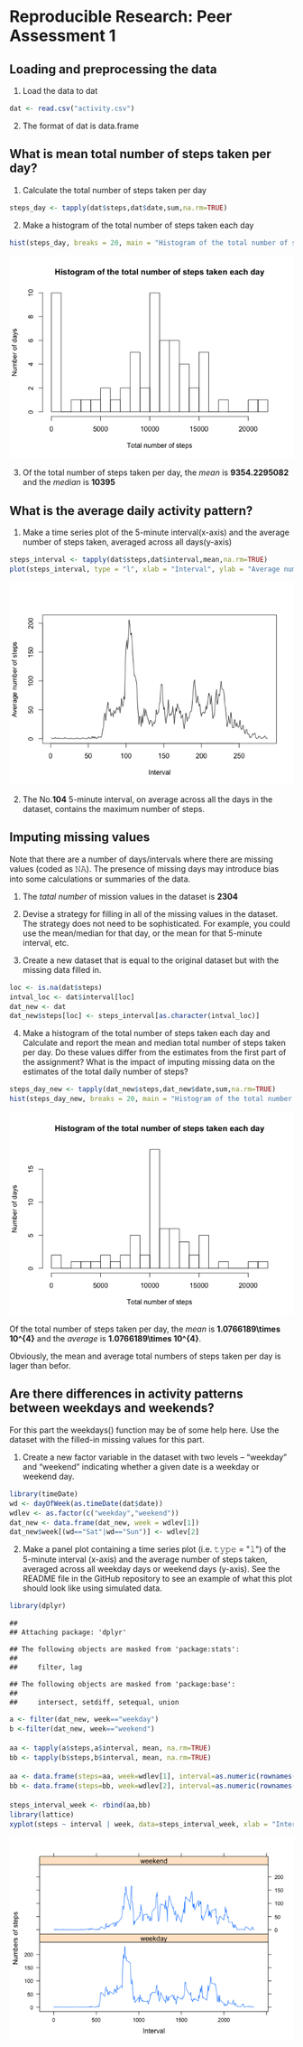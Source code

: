 # Reproducible Research: Peer Assessment 1


## Loading and preprocessing the data

1. Load the data to dat


```r
dat <- read.csv("activity.csv")
```

2. The format of dat is data.frame

## What is mean total number of steps taken per day?

1. Calculate the total number of steps taken per day


```r
steps_day <- tapply(dat$steps,dat$date,sum,na.rm=TRUE)
```

2. Make a histogram of the total number of steps taken each day


```r
hist(steps_day, breaks = 20, main = "Histogram of the total number of steps taken each day", xlab = "Total number of steps", ylab = "Number of days")
```

![](PA1_template_files/figure-html/unnamed-chunk-3-1.png)

3. Of the total number of steps taken per day, the _mean_ is **9354.2295082**
and the _median_ is **10395**

## What is the average daily activity pattern?

1. Make a time series plot of the 5-minute interval(x-axis) and the average number of steps
taken, averaged across all days(y-axis)


```r
steps_interval <- tapply(dat$steps,dat$interval,mean,na.rm=TRUE)
plot(steps_interval, type = "l", xlab = "Interval", ylab = "Average number of steps")
```

![](PA1_template_files/figure-html/unnamed-chunk-4-1.png)

2. The No.**104** 5-minute interval, on average across all the days in the dataset, contains the maximum number of steps.

## Imputing missing values

Note that there are a number of days/intervals where there are missing values (coded as 𝙽𝙰). The presence of missing days may introduce bias into some calculations or summaries of the data.

1. The _tatal number_ of mission values in the dataset is **2304**

2. Devise a strategy for filling in all of the missing values in the dataset. The strategy does not need to be sophisticated. For example, you could use the mean/median for that day, or the mean for that 5-minute interval, etc.

3. Create a new dataset that is equal to the original dataset but with the missing data filled in.


```r
loc <- is.na(dat$steps)
intval_loc <- dat$interval[loc]
dat_new <- dat
dat_new$steps[loc] <- steps_interval[as.character(intval_loc)]
```

4. Make a histogram of the total number of steps taken each day and Calculate and report the mean and median total number of steps taken per day. Do these values differ from the estimates from the first part of the assignment? What is the impact of imputing missing data on the estimates of the total daily number of steps?


```r
steps_day_new <- tapply(dat_new$steps,dat_new$date,sum,na.rm=TRUE)
hist(steps_day_new, breaks = 20, main = "Histogram of the total number of steps taken each day", xlab = "Total number of steps", ylab = "Number of days")
```

![](PA1_template_files/figure-html/unnamed-chunk-6-1.png)

Of the total number of steps taken per day, the _mean_ is **1.0766189\times 10^{4}** and the _average_ is **1.0766189\times 10^{4}**.

Obviously, the mean and average total numbers of steps taken per day is lager than befor.

## Are there differences in activity patterns between weekdays and weekends?

For this part the weekdays() function may be of some help here. Use the dataset with the filled-in missing values for this part.

1. Create a new factor variable in the dataset with two levels – “weekday” and “weekend” indicating whether a given date is a weekday or weekend day.


```r
library(timeDate)
wd <- dayOfWeek(as.timeDate(dat$date))
wdlev <- as.factor(c("weekday","weekend"))
dat_new <- data.frame(dat_new, week = wdlev[1])
dat_new$week[(wd=="Sat"|wd=="Sun")] <- wdlev[2]
```

2. Make a panel plot containing a time series plot (i.e. 𝚝𝚢𝚙𝚎 = "𝚕") of the 5-minute interval (x-axis) and the average number of steps taken, averaged across all weekday days or weekend days (y-axis). See the README file in the GitHub repository to see an example of what this plot should look like using simulated data.


```r
library(dplyr)
```

```
## 
## Attaching package: 'dplyr'
```

```
## The following objects are masked from 'package:stats':
## 
##     filter, lag
```

```
## The following objects are masked from 'package:base':
## 
##     intersect, setdiff, setequal, union
```

```r
a <- filter(dat_new, week=="weekday")
b <-filter(dat_new, week=="weekend")

aa <- tapply(a$steps,a$interval, mean, na.rm=TRUE)
bb <- tapply(b$steps,b$interval, mean, na.rm=TRUE)

aa <- data.frame(steps=aa, week=wdlev[1], interval=as.numeric(rownames(aa)))
bb <- data.frame(steps=bb, week=wdlev[2], interval=as.numeric(rownames(bb)))

steps_interval_week <- rbind(aa,bb)
library(lattice)
xyplot(steps ~ interval | week, data=steps_interval_week, xlab = "Interval", ylab = "Numbers of steps", type="l", layout = c(1,2))
```

![](PA1_template_files/figure-html/unnamed-chunk-8-1.png)

